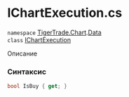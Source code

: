 
# IChartExecution.cs
`namespace` [TigerTrade.Chart](../../../../TigerTrade.Chart.md).[Data](../../../../TigerTrade.Chart/Data.md)  
    `class` [IChartExecution](../../IChartExecution.cs.md)

Описание

### Синтаксис
```csharp
bool IsBuy { get; }
```
